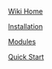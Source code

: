 [Wiki Home](https://github.com/SGpp/SGpp/wiki)

[Installation](https://github.com/SGpp/SGpp/wiki/Installation)

[Modules](https://github.com/SGpp/SGpp/wiki/Modules)

[Quick Start](https://github.com/SGpp/SGpp/wiki/Quick-Start)